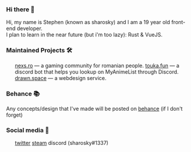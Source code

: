 ### Hi there 👋

Hi, my name is Stephen (known as sharosky) and I am a 19 year old front-end developer.
<br>
I plan to learn in the near future (but i'm too lazy): Rust & VueJS.

### Maintained Projects 🛠

<ul>
<a href="https://nexs.ro">nexs.ro</a> — a gaming community for romanian people.
<a href="https://touka.fun">touka.fun</a> — a discord bot that helps you lookup on MyAnimeList through Discord.
<a href="httos://drawn.space">drawn.space</a> — a webdesign service.
</ul>

### Behance 📚

Any concepts/design that I've made will be posted on <a href="https://www.behance.net/sharosky">behance</a> (if I don't forget)

### Social media 👥

<ul>
<a href="https://twitter.com/sharoskyy">twitter</a>
<a href="https://steamcommunity.com/id/sh4rosky">steam</a>
discord (sharosky#1337)
</ul>














